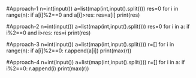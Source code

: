 #Approach-1
n=int(input())
a=list(map(int,input().split()))
res=0
for i in range(n):
  if a[i]%2==0 and a[i]>res:
    res=a[i]
print(res)

#Approach-2
n=int(input())
a=list(map(int,input().split()))
res=0
for i in a:
  if i%2==0 and i>res:
    res=i
print(res)

#Approach-3
n=int(input())
a=list(map(int,input().split()))
r=[]
for i in range(n):
  if a[i]%2==0:
    r.append(a[i])
print(max(r))

#Approach-4
n=int(input())
a=list(map(int,input().split()))
r=[]
for i in a:
  if i%2==0:
    r.append(i)
print(max(r))
